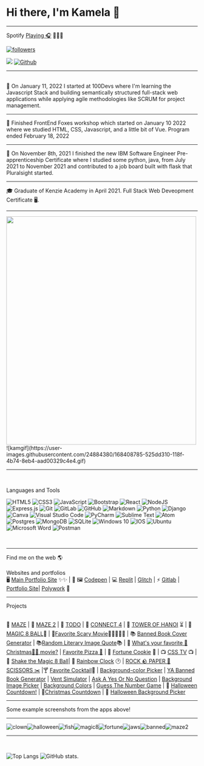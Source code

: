 # Hi there, I'm Kamela 👋

<hr>

Spotify <a href="https://open.spotify.com/playlist/3EgUb36D6Wy92R5X4hXuEk?si=0744a523d4504ad7">Playing 🎧</a> 🎃🧛👻



<a href="https://twitter.com/codeandkombucha">
    <img alt="followers" title="Follow me on Twitter" src="https://img.shields.io/twitter/follow/curiousdev_?color=55960c&labelColor=488207&label=Follow&logo=twitter&logoColor=white&style=for-the-badge"/></a>

![](https://visitor-badge.laobi.icu/badge?page_id=KJWilliamson.KJWilliamson) [![Github](https://img.shields.io/github/followers/KJWilliamson?label=Follow&style=social)](https://github.com/KJWilliamson) 
<hr>


<br>
💼 On January 11, 2022 I started at 100Devs where I'm learning the Javascript Stack and building semantically structured full-stack web applications while applying agile methodologies like SCRUM for project management.

<br />
<hr>

🦊 Finished FrontEnd Foxes workshop which started on January 10 2022 where we studied HTML, CSS, Javascript, and a little bit of Vue. Program ended February 18, 2022
<br />
<hr>

🔭 On November 8th, 2021 I finished the new IBM Software Engineer Pre-apprenticeship Certificate where I studied some python, java, from July 2021 to November 2021 and contributed to a job board built with flask that Pluralsight started. 
<hr>

🎓 Graduate of Kenzie Academy in April 2021. Full Stack Web Deveopment Certificate 🖥️. <br />

<hr>

<img src="https://user-images.githubusercontent.com/24884380/168408785-525dd310-118f-4b74-8eb4-aad00329c4e4.gif" width="500" height="600" />
![kamgif](https://user-images.githubusercontent.com/24884380/168408785-525dd310-118f-4b74-8eb4-aad00329c4e4.gif)




<hr>
<br>

Languages and Tools

<p>
<img alt="HTML5" src="https://img.shields.io/badge/html5-%23E34F26.svg?style=for-the-badge&logo=html5&logoColor=white"/>
    
    
<img alt="CSS3" src="https://img.shields.io/badge/css3-%231572B6.svg?style=for-the-badge&logo=css3&logoColor=white"/>
    
<img alt="JavaScript" src="https://img.shields.io/badge/javascript-%23323330.svg?style=for-the-badge&logo=javascript&logoColor=%23F7DF1E"/>
    
<img alt="Bootstrap" src="https://img.shields.io/badge/bootstrap-%23563D7C.svg?style=for-the-badge&logo=bootstrap&logoColor=white"/>
    
    
<img alt="React" src="https://img.shields.io/badge/react-%2320232a.svg?style=for-the-badge&logo=react&logoColor=%2361DAFB"/>
    
<img alt="NodeJS" src="https://img.shields.io/badge/node.js-%2343853D.svg?style=for-the-badge&logo=node-dot-js&logoColor=white"/>
    
    
<img alt="Express.js" src="https://img.shields.io/badge/express.js-%23404d59.svg?style=for-the-badge&logo=express&logoColor=%2361DAFB"/>
    
<img alt="Git" src="https://img.shields.io/badge/git-%23F05033.svg?style=for-the-badge&logo=git&logoColor=white"/>
    
<img alt="GitLab" src="https://img.shields.io/badge/gitlab-%23181717.svg?style=for-the-badge&logo=gitlab&logoColor=white"/>
    
<img alt="GitHub" src="https://img.shields.io/badge/github-%23121011.svg?style=for-the-badge&logo=github&logoColor=white"/>

    
<img alt="Markdown" src="https://img.shields.io/badge/markdown-%23000000.svg?style=for-the-badge&logo=markdown&logoColor=white"/>
    
<img alt="Python" src="https://img.shields.io/badge/python-%2314354C.svg?style=for-the-badge&logo=python&logoColor=white"/>
    
<img alt="Django" src="https://img.shields.io/badge/django-%23092E20.svg?style=for-the-badge&logo=django&logoColor=white"/>
    
<img alt="Canva" src="https://img.shields.io/badge/Canva-%2300C4CC.svg?style=for-the-badge&logo=Canva&logoColor=white"/>
    
<img alt="Visual Studio Code" src="https://img.shields.io/badge/VisualStudioCode-0078d7.svg?style=for-the-badge&logo=visual-studio-code&logoColor=white"/>
    
<img alt="PyCharm" src="https://img.shields.io/badge/PyCharm-000000.svg?style=for-the-badge&logo=PyCharm&logoColor=white"/>
    
<img alt="Sublime Text" src="https://img.shields.io/badge/sublime_text-%23575757.svg?style=for-the-badge&logo=sublime-text&logoColor=important"/>
    
<img alt="Atom" src="https://img.shields.io/badge/Atom-%2366595C.svg?style=for-the-badge&logo=atom&logoColor=white"/>
    
<img alt="Postgres" src ="https://img.shields.io/badge/postgres-%23316192.svg?style=for-the-badge&logo=postgresql&logoColor=white"/>
    
<img alt="MongoDB" src ="https://img.shields.io/badge/MongoDB-%234ea94b.svg?style=for-the-badge&logo=mongodb&logoColor=white"/>
    
<img alt="SQLite" src ="https://img.shields.io/badge/sqlite-%2307405e.svg?style=for-the-badge&logo=sqlite&logoColor=white"/>
    
<img alt="Windows 10" src="https://img.shields.io/badge/Windows-0078D6?style=for-the-badge&logo=windows&logoColor=white" />
    
<img alt="IOS" src="https://img.shields.io/badge/iOS-000000?style=for-the-badge&logo=ios&logoColor=white">
    
<img alt="Ubuntu" src="https://img.shields.io/badge/Ubuntu-E95420?style=for-the-badge&logo=ubuntu&logoColor=white" />
    
<img alt="Microsoft Word" src="https://img.shields.io/badge/Microsoft_Word-2B579A?style=for-the-badge&logo=microsoft-word&logoColor=white" />
    
<img alt="Postman" src="https://img.shields.io/badge/Postman-FF6C37?style=for-the-badge&logo=postman&logoColor=red" />
    


</p>
<br />
<hr>

Find me on the web 🌎
<br />
<br />
Websites and portfolios
<br>
 🖥️  <a href="https://kamelawilliamson.netlify.app/index.html">Main Portfolio Site</a> ✨✨ | 🎨 🖼️  <a href="https://codepen.io/sharkcat73">Codepen</a> | 💻 <a href="https://replit.com/@KJWilliamson">Replit</a> | <a href="https://glitch.com/@KJWilliamson">Glitch</a> | ⚡ <a href="https://gitlab.com/kamelaw"> Gitlab</a> | <a href="https://kjwilliamson.github.io/portfolio/">Portfolio Site</a>| <a href="https://www.polywork.com/kamelaw">Polywork</a> 👥 

<hr>
Projects
<br />
<br />

🎪 <a href="https://clown-maze.netlify.app/">MAZE</a> | 👻 <a href="https://javascript-halloween-maze.netlify.app/">MAZE 2</a> | 📓 <a href="https://javascript-fun-todo-app.netlify.app/"> TODO</a> | 🔴 <a href="https://kjwilliamson.github.io/js-connect4/">CONNECT 4</a> | 🧠 <a href="https://js-tower-of-hanoi.netlify.app/"> TOWER OF HANOI</a> 
⏳ | 🎱 <a href="https://jsmagic8ball.netlify.app/">MAGIC 8 BALL</a>🔮 | 🦇<a href="https://favoritescarymovie.netlify.app/?">Favorite Scary Movie</a>🧟‍♀️🧛🏻‍♂️ | 📚 <a href="https://random-banned-books.netlify.app/">Banned Book Cover Generator</a> | 📚<a href="https://random-literary-image.netlify.app/">Random Literary Image Quote</a>📚 | 🦌 <a href="https://favorite-christmas-movies.netlify.app/">What's your favorite 🎄Christmas🥛🍪 movie?</a> | <a href="https://pizza-silliness.netlify.app/">Favorite Pizza 🍕</a> | 🥠 <a href="https://js-fortune-cookie.netlify.app/">Fortune Cookie</a> 🥠 | 📺 <a href="https://css-tv.netlify.app/">CSS TV</a> 📺 | 🔮 <a href="https://shake-magic-8-ball.netlify.app/">Shake the Magic 8 Ball</a>| 🌈 <a href="https://glow-clock.netlify.app/">Rainbow Clock</a> 🕑 | <a href="https://js-rock-paper-scissors-fun.netlify.app/">ROCK 🪨 PAPER 📄 SCISSORS ✂️</a> |🍸 <a href="https://favorite-cocktail.netlify.app/">Favorite Cocktail</a>🍹 | <a href="https://background-color-picker.netlify.app/">Background-color Picker</a> | <a href="https://ya-banned-books.netlify.app/">YA Banned Book Generator</a> | <a href="https://vent-simulator.netlify.app/">Vent Simulator</a> | <a href="https://askyesorno.netlify.app/">Ask A Yes Or No Question</a> | <a href="https://background-image-picker.netlify.app/">Background Image Picker</a> | <a href="https://background-colors.netlify.app/">Background Colors</a> | <a href='https://js-guessinggame.netlify.app/'>Guess The Number Game</a> | 🎃 <a href="https://countdown-halloween.netlify.app/">Halloween Countdown!</a> | 🎄<a href="https://a-christmas-countdown.netlify.app/">Christmas Countdown</a> | 🎃 <a href="https://halloween-background-picker.netlify.app/">Halloween Background Picker</a>
<br >
<hr>

Some example screenshots from the apps above!
<hr>

![clown](https://user-images.githubusercontent.com/24884380/188539260-e5f88262-0d77-45c6-96f5-102d42743736.jpg)![halloween](https://user-images.githubusercontent.com/24884380/188539255-89afce09-2eef-4735-9e85-d3a5aec97671.jpg)![fish](https://user-images.githubusercontent.com/24884380/188539247-ec68b32c-7274-4cca-b7c1-f715b07c622a.jpg)![magic8](https://user-images.githubusercontent.com/24884380/188540297-1b115929-9d72-4910-b0e6-6211a464467c.jpg)![fortune](https://user-images.githubusercontent.com/24884380/188540419-0455bced-195b-4e77-ba49-da8f33270dd3.jpg)![jaws](https://user-images.githubusercontent.com/24884380/188540585-e4e981bd-6084-4ae0-8ef5-3ca862c05dfd.jpg)![banned](https://user-images.githubusercontent.com/24884380/188540601-96ad2786-e0c0-4c98-acfb-4e7330f43cfc.jpg)![maze2](https://user-images.githubusercontent.com/24884380/188540699-434496e1-7093-4c21-a729-1a6d9b66b369.jpg)




<hr>
<br>

![Top Langs](https://github-readme-stats.vercel.app/api/top-langs/?username=KJWilliamson&theme=radical)  ![GitHub stats](https://github-readme-stats.vercel.app/api?username=KJWilliamson&show_icons=true&theme=radical). 




<!--
**KJWilliamson/kjwilliamson** is a ✨ _special_ ✨ repository because its `README.md` (this file) appears on your GitHub profile.

Here are some ideas to get you started:

- 🔭 I’m currently working on ...
- 🌱 I’m currently reviewing Javascript
- 👯 I’m looking to collaborate on ...
- 🤔 I’m looking for help with ...
- 💬 Ask me about ...
- 📫 How to reach me: ...
- 😄 Pronouns: ...
- ⚡ Fun fact: ...
-->
